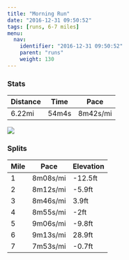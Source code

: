 ```yaml
---
title: "Morning Run"
date: "2016-12-31 09:50:52"
tags: [runs, 6-7 miles]
menu:
  nav:
    identifier: "2016-12-31 09:50:52"
    parent: "runs"
    weight: 130
---
```


### Stats

| Distance | Time | Pace |
|----------|------|------|
|6.22mi|54m4s|8m42s/mi|

<img src='https://maps.googleapis.com/maps/api/staticmap?maptype=roadmap&path=enc:_yjeIxgvLuJ}AkBbRh@jJwAjGx@jEg@tB|Bz@mAz@GfD`CvNzAz@dKrWpCpRpElG`GdBbIjOdGxR`H|g@q@yBz@de@aBrh@l@xYbHh\lNrSkNkQgHq[iAu\|Dkd@iB}g@j@rAuGkd@kHkWuJwOoDUiEeFyEiYiIuK]qJwAi@mA}E[{IbAy@iBeAv@_Ch@ul@tHL&key=AIzaSyAfqMeaZ1CCJFGP5cWud__oZnT_Pybg-1M&size=800x800&markers=color:yellow|label:S|53.47232,-2.24909&markers=color:green|label:F|53.47276999999998,-2.24856'>

### Splits

| Mile | Pace | Elevation |
|------|------|-----------|
|1|8m08s/mi|-12.5ft|
|2|8m12s/mi|-5.9ft|
|3|8m46s/mi|3.9ft|
|4|8m55s/mi|-2ft|
|5|9m06s/mi|-9.8ft|
|6|9m13s/mi|28.9ft|
|7|7m53s/mi|-0.7ft|
